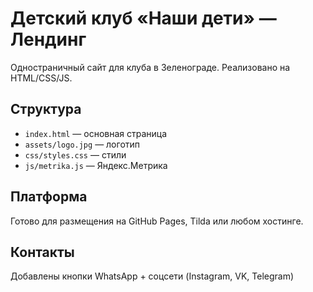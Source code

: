 # Детский клуб «Наши дети» — Лендинг

Одностраничный сайт для клуба в Зеленограде. Реализовано на HTML/CSS/JS.

## Структура

- `index.html` — основная страница
- `assets/logo.jpg` — логотип
- `css/styles.css` — стили
- `js/metrika.js` — Яндекс.Метрика

## Платформа

Готово для размещения на GitHub Pages, Tilda или любом хостинге.

## Контакты

Добавлены кнопки WhatsApp + соцсети (Instagram, VK, Telegram)
